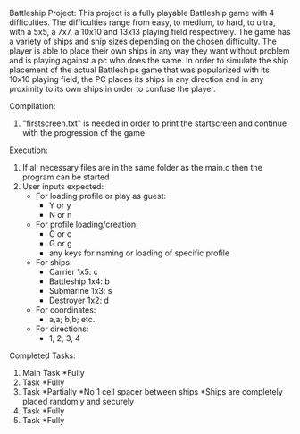 Battleship Project:
This project is a fully playable Battleship game with 4 difficulties. The difficulties range from easy, to medium, to hard, to ultra, with a 5x5, a 7x7, a 10x10 and 13x13 playing field respectively. The game has a variety of ships and ship sizes depending on the chosen difficulty. The player is able to place their own ships in any way they want without problem and is playing against a pc who does the same. In order to simulate the ship placement of the actual Battleships game that was popularized with its 10x10 playing field, the PC places its ships in any direction and in any proximity to its own ships in order to confuse the player.

Compilation:
1. "firstscreen.txt" is needed in order to print the startscreen and continue with the progression of the game

Execution:
1. If all necessary files are in the same folder as the main.c then the program can be started
2. User inputs expected:
	* For loading profile or play as guest:
		* Y or y
		* N or n
	* For profile loading/creation:
		* C or c
		* G or g
		* any keys for naming or loading of specific profile
	* For ships:
		* Carrier 1x5: c
		* Battleship 1x4: b
		* Submarine 1x3: s
		* Destroyer 1x2: d
	* For coordinates:
		* a,a; b,b; etc..
	* For directions:
		* 1, 2, 3, 4

Completed Tasks:
1. Main Task
	*Fully
2. Task
	*Fully
3. Task
	*Partially
	*No 1 cell spacer between ships
	*Ships are completely placed randomly and securely
4. Task
	*Fully
5. Task
	*Fully